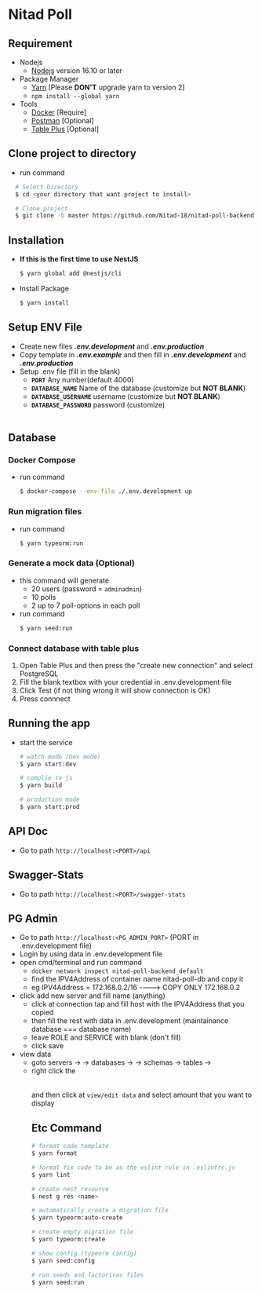 # Nitad Poll

## Requirement
- Nodejs
    - [Nodejs](https://nodejs.org/en/download/) version 16.10 or later
- Package Manager
    - [Yarn](https://yarnpkg.com/getting-started/install)  [Please **DON'T** upgrade yarn to version 2]
    - `npm install --global yarn`
- Tools
  - [Docker](https://www.docker.com/get-started) [Require]
  - [Postman](https://www.postman.com/downloads/) [Optional]
  - [Table Plus](https://tableplus.com) [Optional]

## Clone project to directory
- run command
```bash
  # Select Directory
  $ cd <your directory that want project to install>

  # Clone project
  $ git clone -b master https://github.com/Nitad-18/nitad-poll-backend.git
```

## Installation

- **If this is the first time to use NestJS**
  ```bash
  $ yarn global add @nestjs/cli 
  ```
- Install Package
  ```bash
  $ yarn install
  ```

## Setup ENV File

- Create new files **_.env.development_** and **_.env.production_**
- Copy template in **_.env.example_** and then fill in **_.env.development_** and **_.env.production_**
- Setup .env file (fill in the blank)
  <br/>
  - **`PORT`** Any number(default 4000)<br/>
  - **`DATABASE_NAME`** Name of the database (customize but **NOT BLANK**)<br/>
  - **`DATABASE_USERNAME`** username (customize but **NOT BLANK**)<br/>
  - **`DATABASE_PASSWORD`** password (customize)
  <br/>

## Database

### Docker Compose
- run command 
  ```bash
  $ docker-compose --env-file ./.env.development up
  ```

### Run migration files
- run command
  ```bash
  $ yarn typeorm:run
  ```

### Generate a mock data (Optional)
- this command will generate
    - 20 users (password = `adminadmin`)  
    - 10 polls
    - 2 up to 7 poll-options in each poll
- run command
  ```bash
  $ yarn seed:run
  ```

### Connect database with table plus

1. Open Table Plus and then press the "create new connection" and select PostgreSQL
2. Fill the blank textbox with your credential in .env.development file
3. Click Test (if not thing wrong it will show connection is OK)
4. Press connnect

## Running the app
- start the service
  ```bash
  # watch mode (Dev mode)
  $ yarn start:dev

  # complie to js
  $ yarn build

  # production mode
  $ yarn start:prod
  ```
  
## API Doc
- Go to path `http://localhost:<PORT>/api`

## Swagger-Stats
- Go to path `http://localhost:<PORT>/swagger-stats`
  
## PG Admin
- Go to path `http://localhost:<PG_ADMIN_PORT>` (PORT in .env.development file)
- Login by using data in .env.development file
- open cmd/terminal and run command
    - `docker network inspect nitad-poll-backend_default`
    - find the IPV4Address of container name nitad-poll-db and copy it 
    - eg IPV4Address = 172.168.0.2/16 ----> COPY ONLY 172.168.0.2
- click add new server and fill name (anything)
    - click at connection tap and fill host with the IPV4Address that you copied
    - then fill the rest with data in .env.development (maintainance database === database name)
    - leave ROLE and SERVICE with blank (don't fill)
    - click save
- view data
    - goto servers -> <your server name> -> databases -> <your database name> -> schemas -> tables -> <table name>
    - right click the <table name> and then click at `view/edit data` and select amount that you want to display
  
## Etc Command
  ```bash
  # format code template
  $ yarn format
  
  # format fix code to be as the eslint rule in .eslintrc.js
  $ yarn lint

  # create nest resource
  $ nest g res <name>

  # automatically create a migration file
  $ yarn typeorm:auto-create

  # create empty migration file
  $ yarn typeorm:create

  # show config (typeorm config)
  $ yarn seed:config

  # run seeds and factorires files
  $ yarn seed:run
  ```
